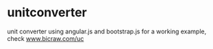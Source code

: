 unitconverter
=============

unit converter using angular.js and bootstrap.js
for a working example, check www.bicraw.com/uc
